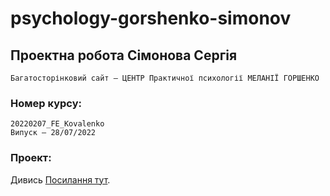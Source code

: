 # psychology-gorshenko-simonov

## Проектна робота Сімонова Сергія
```
Багатосторінковий сайт — ЦЕНТР Практичної психології МЕЛАНІЇ ГОРШЕНКО
```

### Номер курсу:
```
20220207_FE_Kovalenko
Випуск — 28/07/2022
```

### Проект:
Дивись [Посилання тут](https://sskosmotech.github.io/psychology-gorshenko-simonov/).
